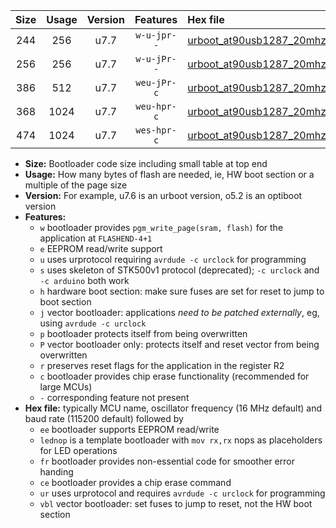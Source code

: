 |Size|Usage|Version|Features|Hex file|
|:-:|:-:|:-:|:-:|:--|
|244|256|u7.7|`w-u-jpr--`|[urboot_at90usb1287_20mhz_19200bps_lednop_ur_vbl.hex](https://raw.githubusercontent.com/stefanrueger/urboot.hex/main/mcus/at90usb1287/fcpu_20mhz/19200_bps/urboot_at90usb1287_20mhz_19200bps_lednop_ur_vbl.hex)|
|256|256|u7.7|`w-u-jPr--`|[urboot_at90usb1287_20mhz_19200bps_ur_vbl.hex](https://raw.githubusercontent.com/stefanrueger/urboot.hex/main/mcus/at90usb1287/fcpu_20mhz/19200_bps/urboot_at90usb1287_20mhz_19200bps_ur_vbl.hex)|
|386|512|u7.7|`weu-jPr-c`|[urboot_at90usb1287_20mhz_19200bps_ee_lednop_fr_ce_ur_vbl.hex](https://raw.githubusercontent.com/stefanrueger/urboot.hex/main/mcus/at90usb1287/fcpu_20mhz/19200_bps/urboot_at90usb1287_20mhz_19200bps_ee_lednop_fr_ce_ur_vbl.hex)|
|368|1024|u7.7|`weu-hpr-c`|[urboot_at90usb1287_20mhz_19200bps_ee_lednop_fr_ce_ur.hex](https://raw.githubusercontent.com/stefanrueger/urboot.hex/main/mcus/at90usb1287/fcpu_20mhz/19200_bps/urboot_at90usb1287_20mhz_19200bps_ee_lednop_fr_ce_ur.hex)|
|474|1024|u7.7|`wes-hpr-c`|[urboot_at90usb1287_20mhz_19200bps_ee_lednop_fr_ce.hex](https://raw.githubusercontent.com/stefanrueger/urboot.hex/main/mcus/at90usb1287/fcpu_20mhz/19200_bps/urboot_at90usb1287_20mhz_19200bps_ee_lednop_fr_ce.hex)|

- **Size:** Bootloader code size including small table at top end
- **Usage:** How many bytes of flash are needed, ie, HW boot section or a multiple of the page size
- **Version:** For example, u7.6 is an urboot version, o5.2 is an optiboot version
- **Features:**
  + `w` bootloader provides `pgm_write_page(sram, flash)` for the application at `FLASHEND-4+1`
  + `e` EEPROM read/write support
  + `u` uses urprotocol requiring `avrdude -c urclock` for programming
  + `s` uses skeleton of STK500v1 protocol (deprecated); `-c urclock` and `-c arduino` both work
  + `h` hardware boot section: make sure fuses are set for reset to jump to boot section
  + `j` vector bootloader: applications *need to be patched externally*, eg, using `avrdude -c urclock`
  + `p` bootloader protects itself from being overwritten
  + `P` vector bootloader only: protects itself and reset vector from being overwritten
  + `r` preserves reset flags for the application in the register R2
  + `c` bootloader provides chip erase functionality (recommended for large MCUs)
  + `-` corresponding feature not present
- **Hex file:** typically MCU name, oscillator frequency (16 MHz default) and baud rate (115200 default) followed by
  + `ee` bootloader supports EEPROM read/write
  + `lednop` is a template bootloader with `mov rx,rx` nops as placeholders for LED operations
  + `fr` bootloader provides non-essential code for smoother error handing
  + `ce` bootloader provides a chip erase command
  + `ur` uses urprotocol and requires `avrdude -c urclock` for programming
  + `vbl` vector bootloader: set fuses to jump to reset, not the HW boot section
